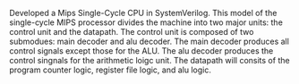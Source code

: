 Developed a Mips Single-Cycle CPU in SystemVerilog. This model of the single-cycle MIPS processor divides the machine into two major units: the control unit and the datapath.
The control unit is composed of two submodues: main decoder and alu decoder. The main decoder produces all control signals except those for the ALU. The alu decoder produces the control singnals for the arithmetic loigc unit.
The datapath will consits of the program counter logic, register file logic, and alu logic.
